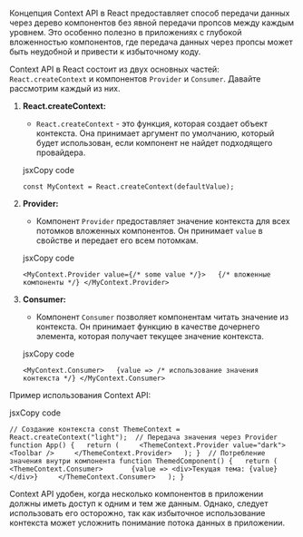 Концепция Context API в React предоставляет способ передачи данных через дерево компонентов без явной передачи пропсов между каждым уровнем. Это особенно полезно в приложениях с глубокой вложенностью компонентов, где передача данных через пропсы может быть неудобной и привести к избыточному коду.

Context API в React состоит из двух основных частей: `React.createContext` и компонентов `Provider` и `Consumer`. Давайте рассмотрим каждый из них.

1. **React.createContext:**
    
    - `React.createContext` - это функция, которая создает объект контекста. Она принимает аргумент по умолчанию, который будет использован, если компонент не найдет подходящего провайдера.
    
    jsxCopy code
    
    `const MyContext = React.createContext(defaultValue);`
    
2. **Provider:**
    
    - Компонент `Provider` предоставляет значение контекста для всех потомков вложенных компонентов. Он принимает `value` в свойстве и передает его всем потомкам.
    
    jsxCopy code
    
    `<MyContext.Provider value={/* some value */}>   {/* вложенные компоненты */} </MyContext.Provider>`
    
3. **Consumer:**
    
    - Компонент `Consumer` позволяет компонентам читать значение из контекста. Он принимает функцию в качестве дочернего элемента, которая получает текущее значение контекста.
    
    jsxCopy code
    
    `<MyContext.Consumer>   {value => /* использование значения контекста */} </MyContext.Consumer>`
    

Пример использования Context API:

jsxCopy code

`// Создание контекста const ThemeContext = React.createContext("light");  // Передача значения через Provider function App() {   return (     <ThemeContext.Provider value="dark">       <Toolbar />     </ThemeContext.Provider>   ); }  // Потребление значения внутри компонента function ThemedComponent() {   return (     <ThemeContext.Consumer>       {value => <div>Текущая тема: {value}</div>}     </ThemeContext.Consumer>   ); }`

Context API удобен, когда несколько компонентов в приложении должны иметь доступ к одним и тем же данным. Однако, следует использовать его осторожно, так как избыточное использование контекста может усложнить понимание потока данных в приложении.